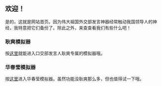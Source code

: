 ## 欢迎！

是的，这就是网站首页。因为伟大祖国外交部发言神器经常触动我国领导人的神经，我特意把它们备份了。除此之外，来查查看我们有些什么吧！

### 耿爽模拟器

按[这里](https://wlhcode.github.io/gengshuang/index.html)就能进入口交部发言人耿爽专属的模拟器哦。

### 华春莹模拟器

按[这里](https://wlhcode.github.io/huachunying/index.html)进入华春莹模拟器。虽然功能没耿爽那么多，但也值得试一下哦。

